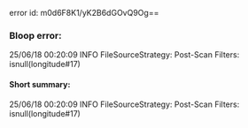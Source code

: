error id: m0d6F8K1/yK2B6dGOvQ9Og==
### Bloop error:

25/06/18 00:20:09 INFO FileSourceStrategy: Post-Scan Filters: isnull(longitude#17)
#### Short summary: 

25/06/18 00:20:09 INFO FileSourceStrategy: Post-Scan Filters: isnull(longitude#17)